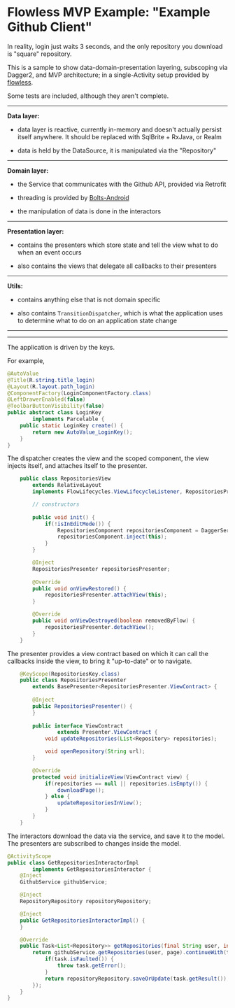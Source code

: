 # Flowless MVP Example: "Example Github Client"

In reality, login just waits 3 seconds, and the only repository you download is "square" repository.

This is a sample to show data-domain-presentation layering, subscoping via Dagger2, and MVP architecture; in a single-Activity setup provided by [flowless](https://github.com/Zhuinden/flowless/).

Some tests are included, although they aren't complete.

----------------------

**Data layer:**

- data layer is reactive, currently in-memory and doesn't actually persist itself anywhere. It should be replaced with SqlBrite + RxJava, or Realm

- data is held by the DataSource, it is manipulated via the "Repository"

----------------------

**Domain layer:**

- the Service that communicates with the Github API, provided via Retrofit

- threading is provided by [Bolts-Android](https://github.com/BoltsFramework/Bolts-Android)

- the manipulation of data is done in the interactors

----------------------

**Presentation layer:**

- contains the presenters which store state and tell the view what to do when an event occurs

- also contains the views that delegate all callbacks to their presenters

---------------------

**Utils:**

- contains anything else that is not domain specific

- also contains `TransitionDispatcher`, which is what the application uses to determine what to do on an application state change

----------------

----------------

The application is driven by the keys.

For example,

``` java
@AutoValue
@Title(R.string.title_login)
@Layout(R.layout.path_login)
@ComponentFactory(LoginComponentFactory.class)
@LeftDrawerEnabled(false)
@ToolbarButtonVisibility(false)
public abstract class LoginKey
        implements Parcelable {
    public static LoginKey create() {
        return new AutoValue_LoginKey();
    }
}
```

The dispatcher creates the view and the scoped component, the view injects itself, and attaches itself to the presenter.

``` java
    public class RepositoriesView
        extends RelativeLayout
        implements FlowLifecycles.ViewLifecycleListener, RepositoriesPresenter.ViewContract {

        // constructors
        
        public void init() {
            if(!isInEditMode()) {
                RepositoriesComponent repositoriesComponent = DaggerService.getComponent(getContext());
                repositoriesComponent.inject(this);
            }
        }

        @Inject
        RepositoriesPresenter repositoriesPresenter;
        
        @Override
        public void onViewRestored() {
            repositoriesPresenter.attachView(this);
        }

        @Override
        public void onViewDestroyed(boolean removedByFlow) {
            repositoriesPresenter.detachView();
        }
    }
```

The presenter provides a view contract based on which it can call the callbacks inside the view, to bring it "up-to-date" or to navigate.

``` java
    @KeyScope(RepositoriesKey.class)
    public class RepositoriesPresenter
        extends BasePresenter<RepositoriesPresenter.ViewContract> {
        
        @Inject
        public RepositoriesPresenter() {
        }
        
        public interface ViewContract
                extends Presenter.ViewContract {
            void updateRepositories(List<Repository> repositories);

            void openRepository(String url);
        }

        @Override
        protected void initializeView(ViewContract view) {
            if(repositories == null || repositories.isEmpty()) {
                downloadPage();
            } else {
                updateRepositoriesInView();
            }
        }
    }
```

The interactors download the data via the service, and save it to the model. The presenters are subscribed to changes inside the model.

``` java
@ActivityScope
public class GetRepositoriesInteractorImpl
        implements GetRepositoriesInteractor {
    @Inject
    GithubService githubService;

    @Inject
    RepositoryRepository repositoryRepository;

    @Inject
    public GetRepositoriesInteractorImpl() {
    }

    @Override
    public Task<List<Repository>> getRepositories(final String user, int page) {
        return githubService.getRepositories(user, page).continueWith(task -> {
            if(task.isFaulted()) {
                throw task.getError();
            }
            return repositoryRepository.saveOrUpdate(task.getResult());
        });
    }
}
```
